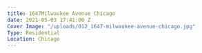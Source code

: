 ```yaml
---
title: 1647Milwaukee Avenue Chicago
date: 2021-05-03 17:41:00 Z
Cover Image: "/uploads/012_1647-milwaukee-avenue-chicago.jpg"
Type: Residential
Location: Chicago
---
```


